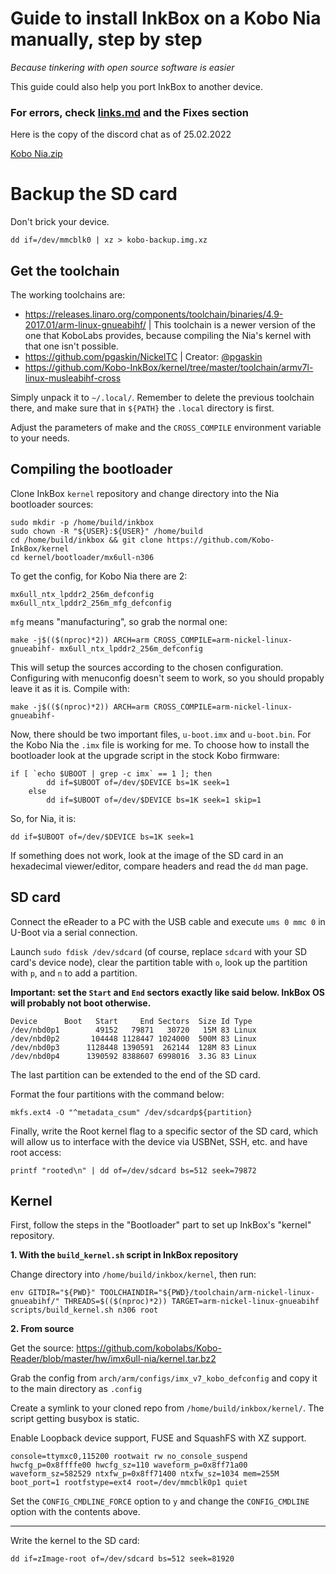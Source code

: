 # Guide to install InkBox on a Kobo Nia manually, step by step
*Because tinkering with open source software is easier*

This guide could also help you port InkBox to another device.

### For errors, check [links.md](https://github.com/Szybet/kobo-nia-audio/blob/main/links.md) and the Fixes section

Here is the copy of the discord chat as of 25.02.2022

[Kobo Nia.zip](https://github.com/Szybet/kobo-nia-audio/files/8144569/The.Box.Project.-.porting.-.Kobo.Nia.zip)

# Backup the SD card
Don't brick your device.
```
dd if=/dev/mmcblk0 | xz > kobo-backup.img.xz
```

## Get the toolchain
The working toolchains are:
- https://releases.linaro.org/components/toolchain/binaries/4.9-2017.01/arm-linux-gnueabihf/ | This toolchain is a newer version of the one that KoboLabs provides, because compiling the Nia's kernel with that one isn't possible.
- https://github.com/pgaskin/NickelTC | Creator: [@pgaskin](https://github.com/pgaskin)
- https://github.com/Kobo-InkBox/kernel/tree/master/toolchain/armv7l-linux-musleabihf-cross

Simply unpack it to `~/.local/`. Remember to delete the previous toolchain there, and make sure that in `${PATH}` the `.local` directory is first.

Adjust the parameters of make and the `CROSS_COMPILE` environment variable to your needs.

## Compiling the bootloader
Clone InkBox `kernel` repository and change directory into the Nia bootloader sources:
```
sudo mkdir -p /home/build/inkbox
sudo chown -R "${USER}:${USER}" /home/build
cd /home/build/inkbox && git clone https://github.com/Kobo-InkBox/kernel
cd kernel/bootloader/mx6ull-n306
```

To get the config, for Kobo Nia there are 2:
```
mx6ull_ntx_lpddr2_256m_defconfig
mx6ull_ntx_lpddr2_256m_mfg_defconfig
```
`mfg` means "manufacturing", so grab the normal one:
```
make -j$(($(nproc)*2)) ARCH=arm CROSS_COMPILE=arm-nickel-linux-gnueabihf- mx6ull_ntx_lpddr2_256m_defconfig
```
This will setup the sources according to the chosen configuration.
Configuring with menuconfig doesn't seem to work, so you should propably leave it as it is.
Compile with:
```
make -j$(($(nproc)*2)) ARCH=arm CROSS_COMPILE=arm-nickel-linux-gnueabihf-
```

Now, there should be two important files, `u-boot.imx` and `u-boot.bin`. For the Kobo Nia the `.imx` file is working for me. To choose how to install the bootloader look at the upgrade script in the stock Kobo firmware:
```
if [ `echo $UBOOT | grep -c imx` == 1 ]; then
        dd if=$UBOOT of=/dev/$DEVICE bs=1K seek=1
    else
        dd if=$UBOOT of=/dev/$DEVICE bs=1K seek=1 skip=1
```
So, for Nia, it is:
```
dd if=$UBOOT of=/dev/$DEVICE bs=1K seek=1
```
If something does not work, look at the image of the SD card in an hexadecimal viewer/editor, compare headers and read the `dd` man page.

## SD card
Connect the eReader to a PC with the USB cable and execute `ums 0 mmc 0` in U-Boot via a serial connection.

Launch `sudo fdisk /dev/sdcard` (of course, replace `sdcard` with your SD card's device node), clear the partition table with `o`, look up the partition with `p`, and `n` to add a partition.

**Important: set the `Start` and `End` sectors exactly like said below. InkBox OS will probably not boot otherwise.**
```
Device      Boot   Start     End Sectors  Size Id Type
/dev/nbd0p1        49152   79871   30720   15M 83 Linux
/dev/nbd0p2       104448 1128447 1024000  500M 83 Linux
/dev/nbd0p3      1128448 1390591  262144  128M 83 Linux
/dev/nbd0p4      1390592 8388607 6998016  3.3G 83 Linux
```
The last partition can be extended to the end of the SD card.

Format the four partitions with the command below:
```
mkfs.ext4 -O "^metadata_csum" /dev/sdcardp${partition}
```

Finally, write the Root kernel flag to a specific sector of the SD card, which will allow us to interface with the device via USBNet, SSH, etc. and have root access:
```
printf "rooted\n" | dd of=/dev/sdcard bs=512 seek=79872
```

## Kernel
First, follow the steps in the "Bootloader" part to set up InkBox's "kernel" repository.

**1. With the `build_kernel.sh` script in InkBox repository**

Change directory into `/home/build/inkbox/kernel`, then run:
```
env GITDIR="${PWD}" TOOLCHAINDIR="${PWD}/toolchain/arm-nickel-linux-gnueabihf/" THREADS=$(($(nproc)*2)) TARGET=arm-nickel-linux-gnueabihf scripts/build_kernel.sh n306 root
```

**2. From source**

Get the source: https://github.com/kobolabs/Kobo-Reader/blob/master/hw/imx6ull-nia/kernel.tar.bz2

Grab the config from `arch/arm/configs/imx_v7_kobo_defconfig` and copy it to the main directory as `.config`

Create a symlink to your cloned repo from `/home/build/inkbox/kernel/`. The script getting busybox is static.

Enable Loopback device support, FUSE and SquashFS with XZ support.

```
console=ttymxc0,115200 rootwait rw no_console_suspend hwcfg_p=0x8ffffe00 hwcfg_sz=110 waveform_p=0x8ff71a00 waveform_sz=582529 ntxfw_p=0x8ff71400 ntxfw_sz=1034 mem=255M boot_port=1 rootfstype=ext4 root=/dev/mmcblk0p1 quiet
```
Set the `CONFIG_CMDLINE_FORCE` option to `y` and change the `CONFIG_CMDLINE` option with the contents above.

***
Write the kernel to the SD card:
```
dd if=zImage-root of=/dev/sdcard bs=512 seek=81920
```
